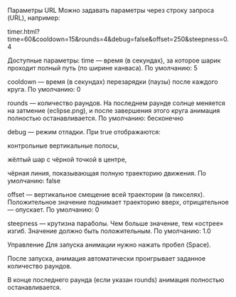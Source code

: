 Параметры URL
Можно задавать параметры через строку запроса (URL), например:

timer.html?time=60&cooldown=15&rounds=4&debug=false&offset=250&steepness=0.4

Доступные параметры:
time — время (в секундах), за которое шарик проходит полный путь (по ширине канваса).
По умолчанию: 5

cooldown — время (в секундах) перезарядки (паузы) после каждого круга.
По умолчанию: 0

rounds — количество раундов. На последнем раунде солнце меняется на затмение (eclipse.png), и после завершения этого круга анимация полностью останавливается.
По умолчанию: бесконечно

debug — режим отладки. При true отображаются:

контрольные вертикальные полосы,

жёлтый шар с чёрной точкой в центре,

чёрная линия, показывающая полную траекторию движения.
По умолчанию: false

offset — вертикальное смещение всей траектории (в пикселях). Положительное значение поднимает траекторию вверх, отрицательное — опускает.
По умолчанию: 0

steepness — крутизна параболы. Чем больше значение, тем «острее» изгиб. Значение должно быть положительным.
По умолчанию: 1.0

Управление
Для запуска анимации нужно нажать пробел (Space).

После запуска, анимация автоматически проигрывает заданное количество раундов.

В конце последнего раунда (если указан rounds) анимация полностью останавливается.